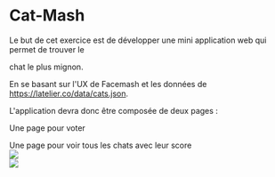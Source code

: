 # Cat-Mash

Le but de cet exercice est de développer une mini application web qui permet de trouver le

chat le plus mignon.

En se basant sur l'UX de Facemash et les données de https://latelier.co/data/cats.json.

L'application devra donc être composée de deux pages :

Une page pour voter

Une page pour voir tous les chats avec leur score<br/>
<img src="http://averbouch.biz/cat--mash1.PNG"><br/>
<img src="http://averbouch.biz/cat--mash2.PNG">
